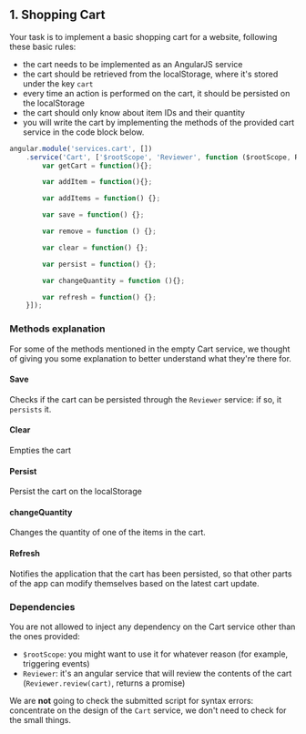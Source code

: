 ## 1. Shopping Cart

Your task is to implement a basic shopping cart for a website, following these basic rules:

* the cart needs to be implemented as an AngularJS service
* the cart should be retrieved from the localStorage, where it's stored under the key `cart`
* every time an action is performed on the cart, it should be persisted on the localStorage
* the cart should only know about item IDs and their quantity
* you will write the cart by implementing the methods of the provided cart service in the code block below.

``` javascript
angular.module('services.cart', [])
    .service('Cart', ['$rootScope', 'Reviewer', function ($rootScope, Reviewer) {
        var getCart = function(){};

        var addItem = function(){};

        var addItems = function() {};

        var save = function() {};

        var remove = function () {};

        var clear = function() {};

        var persist = function() {};

        var changeQuantity = function (){};

        var refresh = function() {};
    }]);
```

### Methods explanation

For some of the methods mentioned in the empty Cart service, we thought of giving you some explanation to better understand what they're there for.

#### Save

Checks if the cart can be persisted through the `Reviewer` service: if so, it `persists` it.

#### Clear

Empties the cart

#### Persist

Persist the cart on the localStorage

#### changeQuantity

Changes the quantity of one of the items in the cart.

#### Refresh

Notifies the application that the cart has been persisted, so that other parts of the app can modify themselves based on the latest cart update.

### Dependencies

You are not allowed to inject any dependency on the Cart service other than the ones provided:

* `$rootScope`: you might want to use it for whatever reason (for example, triggering events)
* `Reviewer`: it's an angular service that will review the contents of the cart (`Reviewer.review(cart)`, returns a promise)


We are **not** going to check the submitted script for syntax errors: concentrate on the design of the `Cart` service, we don't need to check for the small things.